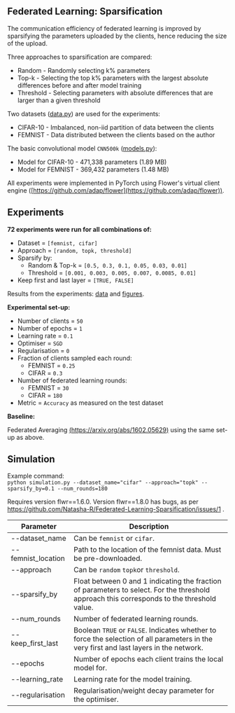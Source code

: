 ## Federated Learning: Sparsification
 
The communication efficiency of federated learning is improved by sparsifying the parameters uploaded by the clients, hence reducing the size of the upload.

Three approaches to sparsification are compared:  

* Random - Randomly selecting k% parameters  
* Top-k - Selecting the top k% parameters with the largest absolute differences before and after model training  
* Threshold - Selecting parameters with absolute differences that are larger than a given threshold

Two datasets ([data.py](data.py)) are used for the experiments:

* CIFAR-10 - Imbalanced, non-iid partition of data between the clients
* FEMNIST - Data distributed between the clients based on the author

The basic convolutional model ``CNN500k`` ([models.py](models.py)):

* Model for CIFAR-10 - 471,338 parameters (1.89 MB)
* Model for FEMNIST - 369,432 parameters (1.48 MB)

All experiments were implemented in PyTorch using Flower's virtual client engine ([https://github.com/adap/flower](https://github.com/adap/flower)).

## Experiments

**72 experiments were run for all combinations of:**

* Dataset = ``[femnist, cifar]``
* Approach = ``[random, topk, threshold]``
* Sparsify by:
	* Random & Top-k = ``[0.5, 0.3, 0.1, 0.05, 0.03, 0.01]``
	* Threshold = ``[0.001, 0.003, 0.005, 0.007, 0.0085, 0.01]``
* Keep first and last layer = ``[TRUE, FALSE]``

Results from the experiments: [data](results) and [figures](figures).

**Experimental set-up:**

* Number of clients = ``50``
* Number of epochs = ``1``
* Learning rate = ``0.1``
* Optimiser = ``SGD``
* Regularisation = ``0``
* Fraction of clients sampled each round:
	* FEMNIST = ``0.25``
	* CIFAR = ``0.3``
* Number of federated learning rounds:
	* FEMNIST = ``30``
	* CIFAR = ``180``
* Metric = ``Accuracy`` as measured on the test dataset

**Baseline:**

Federated Averaging [(https://arxiv.org/abs/1602.05629)](https://arxiv.org/abs/1602.05629) using the same set-up as above.

## Simulation

Example command:  
``python simulation.py --dataset_name="cifar" --approach="topk" --sparsify_by=0.1 --num_rounds=180``

Requires version flwr==1.6.0. Version flwr==1.8.0 has bugs, as per https://github.com/Natasha-R/Federated-Learning-Sparsification/issues/1 .

| Parameter          | Description                                                                                                                                |
|--------------------|--------------------------------------------------------------------------------------------------------------------------------------------|
| --dataset_name     | Can be ``femnist`` or ``cifar``.                                                                                                            |
| --femnist_location | Path to the location of the femnist data. Must be pre-downloaded.                                                                          |
| --approach         | Can be ``random`` ``topk``or ``threshold``.                                                                                                 |
| --sparsify_by      | Float between 0 and 1 indicating the fraction of parameters to select. For the threshold approach this corresponds to the threshold value. |
| --num_rounds       | Number of federated learning rounds.                                                                                                       |
| --keep_first_last  | Boolean ``TRUE`` or ``FALSE``. Indicates whether to force the selection of all parameters in the very first and last layers in the network.                 |
| --epochs           | Number of epochs each client trains the local model for.                                                                                   |
| --learning_rate    | Learning rate for the model training.                                                                                                |
| --regularisation   | Regularisation/weight decay parameter for the optimiser.                                                                                   |


